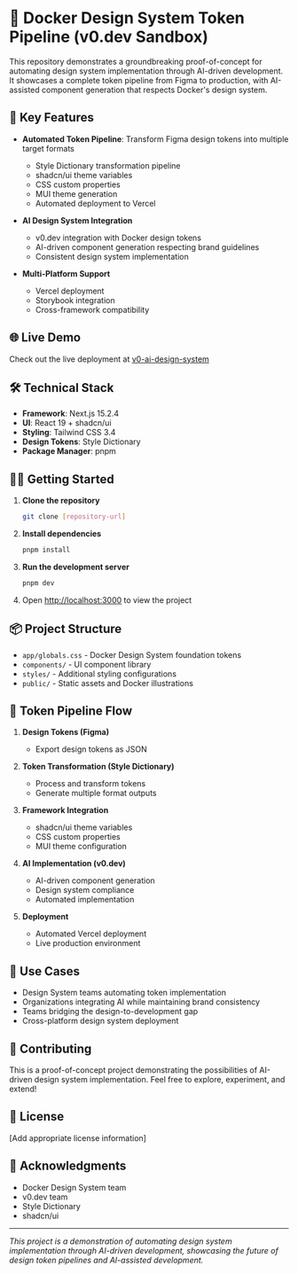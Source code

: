 # 🎨 Docker Design System Token Pipeline (v0.dev Sandbox)

This repository demonstrates a groundbreaking proof-of-concept for automating design system implementation through AI-driven development. It showcases a complete token pipeline from Figma to production, with AI-assisted component generation that respects Docker's design system.

## 🚀 Key Features

- **Automated Token Pipeline**: Transform Figma design tokens into multiple target formats
  - Style Dictionary transformation pipeline
  - shadcn/ui theme variables
  - CSS custom properties
  - MUI theme generation
  - Automated deployment to Vercel

- **AI Design System Integration**
  - v0.dev integration with Docker design tokens
  - AI-driven component generation respecting brand guidelines
  - Consistent design system implementation

- **Multi-Platform Support**
  - Vercel deployment
  - Storybook integration
  - Cross-framework compatibility

## 🌐 Live Demo

Check out the live deployment at [v0-ai-design-system](https://v0-ai-design-system-git-hello-wo-35357d-chads-projects-c609126e.vercel.app/)

## 🛠 Technical Stack

- **Framework**: Next.js 15.2.4
- **UI**: React 19 + shadcn/ui
- **Styling**: Tailwind CSS 3.4
- **Design Tokens**: Style Dictionary
- **Package Manager**: pnpm

## 🏃‍♂️ Getting Started

1. **Clone the repository**
   ```bash
   git clone [repository-url]
   ```

2. **Install dependencies**
   ```bash
   pnpm install
   ```

3. **Run the development server**
   ```bash
   pnpm dev
   ```

4. Open [http://localhost:3000](http://localhost:3000) to view the project

## 📦 Project Structure

- `app/globals.css` - Docker Design System foundation tokens
- `components/` - UI component library
- `styles/` - Additional styling configurations
- `public/` - Static assets and Docker illustrations

## 🔄 Token Pipeline Flow

1. **Design Tokens (Figma)**
   - Export design tokens as JSON

2. **Token Transformation (Style Dictionary)**
   - Process and transform tokens
   - Generate multiple format outputs

3. **Framework Integration**
   - shadcn/ui theme variables
   - CSS custom properties
   - MUI theme configuration

4. **AI Implementation (v0.dev)**
   - AI-driven component generation
   - Design system compliance
   - Automated implementation

5. **Deployment**
   - Automated Vercel deployment
   - Live production environment

## 🎯 Use Cases

- Design System teams automating token implementation
- Organizations integrating AI while maintaining brand consistency
- Teams bridging the design-to-development gap
- Cross-platform design system deployment

## 🤝 Contributing

This is a proof-of-concept project demonstrating the possibilities of AI-driven design system implementation. Feel free to explore, experiment, and extend!

## 📝 License

[Add appropriate license information]

## 🙏 Acknowledgments

- Docker Design System team
- v0.dev team
- Style Dictionary
- shadcn/ui

---

*This project is a demonstration of automating design system implementation through AI-driven development, showcasing the future of design token pipelines and AI-assisted development.*
